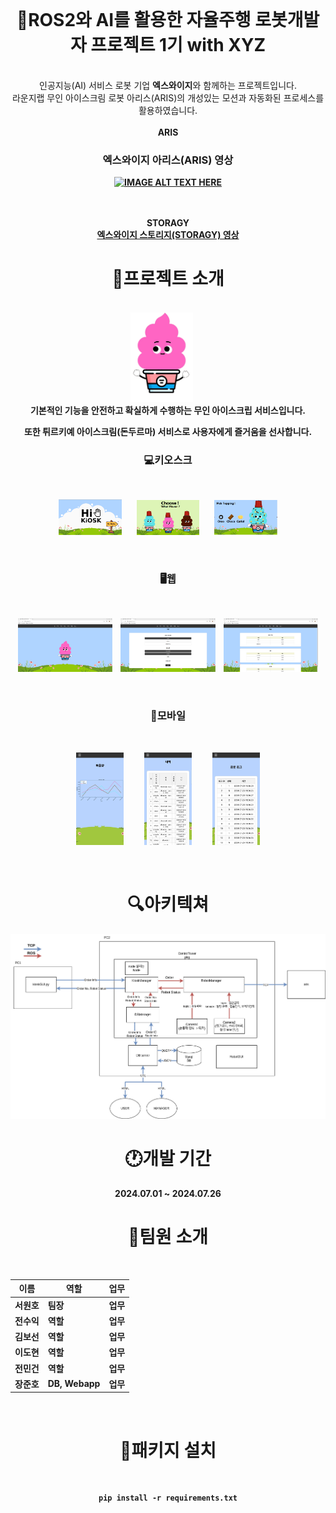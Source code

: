 <div align="center">
  
  <br>
  <h1>🍦ROS2와 AI를 활용한 자율주행 로봇개발자 프로젝트 1기 with XYZ</h1>
  <br>
  인공지능(AI) 서비스 로봇 기업 <b>엑스와이지</b>와 함께하는 프로젝트입니다.
  <br>
  라운지랩 무인 아이스크림 로봇 아리스(ARIS)의 개성있는 모션과 자동화된 프로세스를 활용하였습니다.
  <br>

  <br>
  <b>ARIS
  <br>
  <h3>엑스와이지 아리스(ARIS) 영상</h3>
    
  [![IMAGE ALT TEXT HERE](https://img.youtube.com/vi/YOUTUBE_VIDEO_ID_HERE/0.jpg)](https://www.youtube.com/watch?v=6-jCuQJ1Vt0)
  
  <br>
    
  <br>
  <b>STORAGY
  <br>
  <a href="https://www.youtube.com/watch?v=-kP9PBeYSiY">엑스와이지 스토리지(STORAGY) 영상</a>
  
  <br>
  <h1>📃프로젝트 소개</h1>
  <br>
  <img src="../images/character_1.png" alt="키오스크 홈" style="display:inline-block; width:20%; margin-right:20px;"/><br>
  기본적인 기능을 안전하고 확실하게 수행하는 무인 아이스크립 서비스입니다.<br>
  
  또한 튀르키예 아이스크림(돈두르마) 서비스로 사용자에게 즐거움을 선사합니다.
  <br>
  <h3>💻키오스크</h3>
  <br>
  <p>
    <img src="../images/kiosk_1.png" alt="키오스크 홈" style="display:inline-block; width:20%; margin-right:20px;"/>
    <img src="../images/kiosk_2.png" alt="키오스크 주문" style="display:inline-block; width:20%; margin-right:20px;"/>
    <img src="../images/kiosk_3.png" alt="키오스크 선택" style="display:inline-block; width:20%;"/>
  </p>
  <br>
  <h3>🖥️웹</h3>
  <br>
  <p>
    <img src="../images/web_home.png" alt="웹 홈" style="display:inline-block; width:30%; margin-right:10px;"/>
    <img src="../images/web_order.png" alt="웹 주문" style="display:inline-block; width:30%; margin-right:10px;"/>
    <img src="../images/web_stock.png" alt="재고 선택" style="display:inline-block; width:30%;"/>
  </p>
  <br>
  <h3>📱모바일</h3>
  <br>
  <p>
    <img src="../images/mobile_sales.jpg" alt="모바일 매출" style="display:inline-block; width:15%; margin-right:30px;"/>
    <img src="../images/mobile_history.jpg" alt="모바일 내역" style="display:inline-block; width:15%; margin-right:30px;"/>
    <img src="../images/mobile_log.jpg" alt="모바일 로그" style="display:inline-block; width:15%;"/>
  </p>
  
  <br>
  <h1>🔍아키텍쳐</h1>
  <img src="../images/system_architecture.png" alt="시스템 아키텍쳐"/>
  
  <br>
  <h1>🕐개발 기간</h1>
  2024.07.01 ~ 2024.07.26
  
  <br>
  <h1>🙍팀원 소개</h1>
  <br>
  
  |이름|역할|업무|
  |---|---|---|
  |서원호|팀장|업무|
  |전수익|역할|업무|
  |김보선|역할|업무|
  |이도현|역할|업무|
  |전민건|역할|업무|
  |장준호|DB, Webapp|업무|
  
  
  <br>
  <h1>🔨패키지 설치</h1>
  <br>
  
  ```
  pip install -r requirements.txt
  ```

<div>
